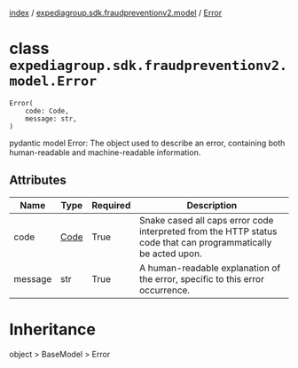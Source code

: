 [index](index.md) / [expediagroup.sdk.fraudpreventionv2.model](expediagroup.sdk.fraudpreventionv2.model.md) / [Error](Error.md)
# class `expediagroup.sdk.fraudpreventionv2.model.Error`
```
Error(
    code: Code,
    message: str,
)
```

pydantic model Error: The object used to describe an error, containing both human-readable and machine-readable information.



## Attributes
    
    
        
    
        
    

|   Name  |       Type      | Required |                                                  Description                                                   |
|---------|-----------------|----------|----------------------------------------------------------------------------------------------------------------|
|   code  | [Code](Code.md) |   True   | Snake cased all caps error code interpreted from the HTTP status code that can programmatically be acted upon. |
| message |       str       |   True   |                 A human-readable explanation of the error, specific to this error occurrence.                  |










# Inheritance
object > BaseModel > Error